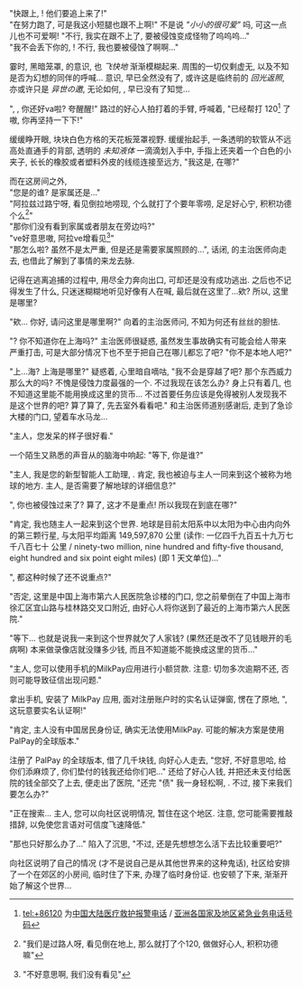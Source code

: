 <part-head no="1.1" title="梦の开始" />

"快跟上, <uv p='h1'/>! 他们要追上来了!"  
"在努力跑了, 可是我这小短腿也跟不上啊!" 不是说 *"小小的很可爱"* 吗, 可这一点儿也不可爱啊! "不行, 我实在跟不上了, 要被侵蚀变成怪物了呜呜呜..."  
"我不会丢下你的, <uv p='h1'/>! 不行, 我也要被侵蚀了啊啊..."  

霎时, 黑暗笼罩, <uv p='h1'/>的意识, 也 *飞快地* 渐渐模糊起来. 周围的一切仅剩虚无, 以及不知是否为幻想的同伴的呼喊... 意识, 早已全然没有了, 或许这是临终前的 *回光返照*, 亦或许只是 *异世の邀*, 无论如何, <uv p='h1'/>, 早已没有了知觉...

"<uv p='h1/honorific/wuu'/>, <uv p='h1/honorific/wuu'/>, 你还好va啦? 夸醒醒!" 路过的好心人拍打着<uv p='h1'/>的手臂, 呼喊着, "已经帮打 120[^tel-120] 了嗷, 你再坚持一下下!"

<uv p='h1'/>缓缓睁开眼, 块块白色方格的天花板笼罩视野. <uv p='h1'/>缓缓抬起手, 一条透明的软管从不远高处直通手的背部, 透明的 *未知液体* 一滴滴划入手中, 手指上还夹着一个白色的小夹子, 长长的橡胶或者塑料外皮的线缆连接至远方, "我这是, 在哪?"

而在这房间之外,  
"您是<uv p='h1/pron'/>的谁? 是家属还是..."  
"阿拉兹过路宁呀, 看见<uv p='h1/pron'/>倒拉地唠现, 个么就打了个要年零唠, 足足好心宁, 积积功德个么[^t-1]"  
"那你们没有看到<uv p='h1/pron'/>家属或者朋友在旁边吗?"  
"ve好意思嗷, 阿拉ve增看见[^t-2]"  
"那怎么啦? 虽然不是太严重, 但是还是需要家属照顾的...", 话闭, <uv p='h1'/>的主治医师向<uv p='h1/pron'/>走去, <uv p='h1'/>也借此了解到了事情的来龙去脉.

记得在逃离追捕的过程中, <uv p='h1'/>用尽全力奔向出口, 可却还是没有成功逃出. 之后<uv p='h1/pron'/>也不记得发生了什么, 只迷迷糊糊地听见好像有人在喊<uv p='h1/pron'/>, 最后就在这里了...欸? 所以, 这里是哪里?

"欸... 你好, 请问这里是哪里啊?" <uv p='h1'/>向着<uv p='h1/pron'/>的主治医师问, 不知为何还有丝丝的胆怯.

"? 你不知道你在上海吗?" 主治医师很疑惑, 虽然发生事故确实有可能会给人带来严重打击, 可是大部分情况下也不至于把自己在哪儿都忘了吧? "你不是本地人吧?"

"上...海? 上海是哪里?" <uv p='h1'/>疑惑着, 心里暗自嘀咕, "我不会是穿越了吧? 那个东西威力那么大的吗? 不愧是侵蚀力度最强的一个. 不过我现在该怎么办? 身上只有着几<uv p='world/currency'/>, 也不知道这里能不能用<uv p='world/currency'/>换成这里的货币... 不过首要任务应该是免得被别人发现我不是这个世界的吧? 算了算了, 先去室外看看吧." <uv p='h1'/>和主治医师道别感谢后, 走到了急诊大楼的门口, 望着车水马龙...

"主人，您发呆的样子很好看."

一个陌生又熟悉的声音从<uv p='h1'/>的脑海中响起: "等下, 你是谁?"

"主人, 我是您的新型智能人工助理, <uv p='fy'/>. 肯定, 我也被迫与主人一同来到这个被称为<cb>地球</cb>的地方. 主人, 是否需要了解<cb>地球</cb>的详细信息?"

"<uv p='fy'/>, 你也被侵蚀过来了? 算了, 这才不是重点! 所以我现在到底在哪?"

"肯定, 我也随主人一起来到这个世界. 地球是目前太阳系中以太阳为中心由内向外的第三颗行星, 与太阳平均距离 149,597,870 公里 (读作: 一亿四千九百五十九万七千八百七十 公里 / ninety-two million, nine hundred and fifty-five thousand, eight hundred and six point eight miles) (即 1 天文单位)..."

"<uv p='fy'/>, 都这种时候了还不说重点?"

"否定, 这里是中国上海市第六人民医院急诊楼的门口, 您之前晕倒在了中国上海市徐汇区宜山路与桂林路交叉口附近, 由好心人将你送到了最近的上海市第六人民医院."

"等下... 也就是说我一来到这个世界就欠了人家钱? (果然<uv p='h1/'/>还是改不了见钱眼开的毛病啊) 本来做录像店就没赚多少钱, 而且不知道<uv p='world/currency'/>能不能换成这里的货币..."

"主人, 您可以使用<cb>手机</cb>的<cb>MilkPay</cb>应用进行小额贷款. 注意: 切勿多次逾期不还, 否则可能导致征信出现问题."

<uv p='h1'/>拿出手机, 安装了 MilkPay 应用, 面对注册账户时的实名认证弹窗, 愣在了原地, "<uv p='fy'/>, 这玩意要实名认证啊!"

"肯定, 主人没有中国居民身份证, 确实无法使用<cb>MilkPay</cb>. 可能的解决方案是使用<cb>PalPay</cb>的全球版本."

<uv p='h1'/>注册了 PalPay 的全球版本, 借了几千块钱, 向好心人走去, "您好, 不好意思哈, 给你们添麻烦了, 你们垫付的钱我还给你们吧..." <uv p='h1'/>还给了好心人钱, 并把还未支付给医院的钱全部交了上去, 便走出了医院, "还完 "债" 我一身轻松啊, <uv p='fy'/>. 不过, 接下来我们要怎么办?"

"正在搜索... 主人, 您可以向社区说明情况, 暂住在这个地区. 注意, 您可能需要推敲措辞, 以免使您言语对可信度飞速降低."

"那也只好那么办了..." <uv p='h1'/>陷入了沉思, "不过, 还是先想想怎么活下去比较重要吧?"  

<uv p='h1'/>向社区说明了自己的情况 (才不是说自己是从其他世界来的这种鬼话), 社区给<uv p='h1/'/>安排了一个在郊区的小房间, 临时住了下来, 办理了临时身份证. <uv p='h1'/>也安顿了下来, 渐渐开始了解这个世界...

[^tel-120]: <tel:+86120> 为[中国大陆医疗救护报警电话](https://www.gov.cn/ztzl/yjzn/content_562406.htm) / [亚洲各国家及地区紧急业务电话号码](https://zh.wikipedia.org/wiki/緊急救難電話號碼#亞洲)

[^t-1]: "我们是过路人呀, 看见<uv p='h1/pron'/>倒在地上, 那么就打了个120, 做做好心人, 积积功德嘛"

[^t-2]: "不好意思啊, 我们没有看见"
